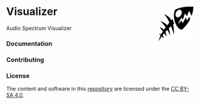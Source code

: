 # Visualizer <img align="right" width="100" height="100" src="https://github.com/Googool/visualizer/blob/main/assets/logo.svg">
Audio Spectrum Visualizer

### Documentation

### Contributing

### License

The content and software in this [repository](https://github.com/Googool/visualizer) are licensed under the [CC BY-SA 4.0](https://creativecommons.org/licenses/by-sa/4.0/?ref=chooser-v1).
